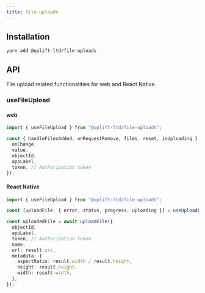 ```yaml
---
title: file-uploads
---
```


## Installation

    yarn add @uplift-ltd/file-uploads

## API

File upload related functionalities for web and React Native.

### useFileUpload

#### web

```ts
import { useFileUpload } from "@uplift-ltd/file-uploads";

const { handleFilesAdded, onRequestRemove, files, reset, isUploading } = useFileUploads({
  onChange,
  value,
  objectId,
  appLabel,
  token, // Authorization token
});
```

#### React Native

```ts
import { useFileUpload } from "@uplift-ltd/file-uploads";

const [uploadFile, { error, status, progress, uploading }] = useUploadFile();

const uploadedFile = await uploadFile({
  objectId,
  appLabel,
  token, // Authorization token
  name,
  url: result.uri,
  metadata: {
    aspectRatio: result.width / result.height,
    height: result.height,
    width: result.width,
  },
});
```
